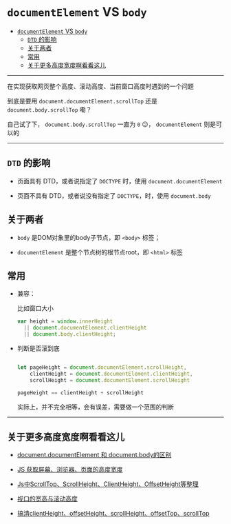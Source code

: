# `documentElement` VS `body`

- [`documentElement` VS `body`](#documentelement-vs-body)
  - [`DTD` 的影响](#dtd-%E7%9A%84%E5%BD%B1%E5%93%8D)
  - [关于两者](#%E5%85%B3%E4%BA%8E%E4%B8%A4%E8%80%85)
  - [常用](#%E5%B8%B8%E7%94%A8)
  - [关于更多高度宽度啊看看这儿](#%E5%85%B3%E4%BA%8E%E6%9B%B4%E5%A4%9A%E9%AB%98%E5%BA%A6%E5%AE%BD%E5%BA%A6%E5%95%8A%E7%9C%8B%E7%9C%8B%E8%BF%99%E5%84%BF)

---
在实现获取网页整个高度、滚动高度、当前窗口高度时遇到的一个问题

到底是要用 `document.documentElement.scrollTop` 还是 `document.body.scrollTop` 嘞？

自己试了下， `document.body.scrollTop` 一直为 `0` 😕， `documentElement` 则是可以的

---
## `DTD` 的影响

  - 页面具有 DTD，或者说指定了 `DOCTYPE` 时，使用 `document.documentElement`

  - 页面不具有 DTD，或者说没有指定了 `DOCTYPE`，时，使用 `document.body`

## 关于两者

  - `body` 是DOM对象里的body子节点，即 `<body>` 标签；

  - `documentElement` 是整个节点树的根节点root，即 `<html>` 标签

## 常用

- 兼容：

  比如窗口大小
  ``` javascript
  var height = window.innerHeight
    || document.documentElement.clientHeight
    || document.body.clientHeight;
  ```

- 判断是否滚到底

  ``` javascript

  let pageHeight = document.documentElement.scrollHeight,
      clientHeight = document.documentElement.clientHeight,
      scrollHeight = document.documentElement.scrollHeight
  
  pageHeight == clientHeight + scrollHeight
  ```
  实际上，并不完全相等，会有误差，需要做一个范围的判断

---

## 关于更多高度宽度啊看看这儿

- [document.documentElement 和 document.body的区别](http://www.cnblogs.com/ckmouse/archive/2012/01/30/2332070.html)

- [JS 获取屏幕、浏览器、页面的高度宽度](https://segmentfault.com/a/1190000010443608)

- [Js中ScrollTop、ScrollHeight、ClientHeight、OffsetHeight等整理 ](https://github.com/iuap-design/blog/issues/38)

- [视口的宽高与滚动高度](http://harttle.land/2016/04/24/client-height-width.html)

- [搞清clientHeight、offsetHeight、scrollHeight、offsetTop、scrollTop](http://imweb.io/topic/57c5409e808fd2fb204eef52)